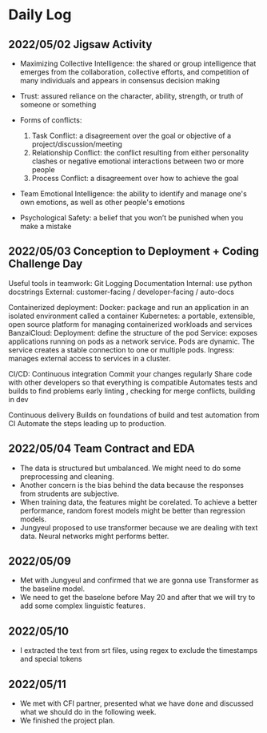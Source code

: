 # Daily Log

## 2022/05/02 Jigsaw Activity

- Maximizing Collective Intelligence: the shared or group intelligence that emerges from the collaboration, collective efforts, and competition of many individuals and appears in consensus decision
making
- Trust: assured reliance on the character, ability, strength, or truth of someone or something
- Forms of conflicts:
  1. Task Conflict: a disagreement over the goal or objective of a project/discussion/meeting
  2. Relationship Conflict: the conflict resulting from either personality clashes or 
negative emotional interactions between two or more people
  3. Process Conflict: a disagreement over how to achieve the goal
 
- Team Emotional Intelligence: the ability to identify and manage one's own emotions, as well as other people's emotions
- Psychological Safety: a belief that you won’t be punished when you make a mistake


## 2022/05/03 Conception to Deployment + Coding Challenge Day

Useful tools in teamwork:
Git 
Logging
Documentation
Internal: use python docstrings
External: customer-facing / developer-facing / auto-docs


Containerized deployment:
Docker: package and run an application in an isolated environment called a container
Kubernetes: a portable, extensible, open source platform for managing containerized workloads and services
BanzaiCloud: 
Deployment: define the structure of the pod
Service: exposes applications running on pods as a network service. Pods are dynamic. The service creates a stable connection to one or multiple pods.
Ingress: manages external access to services in a cluster.


CI/CD:
Continuous integration
Commit your changes regularly
Share code with other developers so that everything is compatible
Automates tests and builds to find problems early
linting , checking for merge conflicts, building in dev

Continuous delivery
Builds on foundations of build and test automation from CI
Automate the steps leading up to production.


## 2022/05/04 Team Contract and EDA

- The data is structured but umbalanced. We might need to do some preprocessing and cleaning.
- Another concern is the bias behind the data because the responses from strudents are subjective.
- When training data, the features might be corelated. To achieve a better performance, random forest models might be better than regression models.
- Jungyeul proposed to use transformer because we are dealing with text data. Neural networks might performs better. 


## 2022/05/09 

- Met with Jungyeul and confirmed that we are gonna use Transformer as the baseline model.
- We need to get the baselone before May 20 and after that we will try to add some complex linguistic features.

## 2022/05/10
- I extracted the text from srt files, using regex to exclude the timestamps and special tokens

## 2022/05/11
- We met with CFI partner, presented what we have done and discussed what we should do in the following week.
- We finished the project plan.
